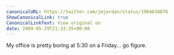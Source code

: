 ```yaml
---
canonicalURL: https://twitter.com/jmjordan/status/1964638876
ShowCanonicalLink: true
CanonicalLinkText: View original on
date: 2009-05-29T21:33:35+00:00
---
```

My office is pretty boring at 5:30 on a Friday... go figure.